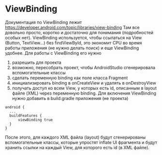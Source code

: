 # ViewBinding
Документация по ViewBinding лежит https://developer.android.com/topic/libraries/view-binding
Там все довольно просто, коротко и достаточно для понимания (подробностей особых нет).
ViewBinding используется, чтобы ссылаться на View (Button, TextView...) без findViewById,
это экономит CPU во время работы приложения (не нужно делать поиск) и еще ViewBinding
удобнее.
Для работы с ViewBinding его нужно
1. разрешить для проекта
2. возможно, пересобрать проект, чтобы AndroidStudio сгенерировала вспомогательные классы
3. сделать переменную binding как поле класса Fragment
4. инициализировать binding в onCreateView и удалять в onDestroyView
5. получать доступ ко всем View, у которых есть id, описанным в layout файле (XML)
   через переменную binding.
Для включения ViewBinding нужно добавить в build.gradle приложения (не проекта)
```
android {
  ...
  buildFeatures {
      viewBinding true
  }
}
```
После этого, для каждого XML файла (layout) будут сгенерированы вспомогательные классы,
которые упростят inflate UI фрагмента и будут хранить ссылки на каждый View, для которого
есть id (в XML файле).
